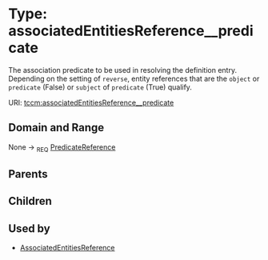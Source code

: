 
# Type: associatedEntitiesReference__predicate


The association predicate to be used in resolving the definition entry. Depending on the setting of `reverse`,
entity references that are the `object` or `predicate` (False) or `subject` of `predicate`
(True) qualify.

URI: [tccm:associatedEntitiesReference__predicate](https://hotecosystem.org/tccm/associatedEntitiesReference__predicate)


## Domain and Range

None ->  <sub>REQ</sub> [PredicateReference](PredicateReference.md)

## Parents


## Children


## Used by

 * [AssociatedEntitiesReference](AssociatedEntitiesReference.md)
